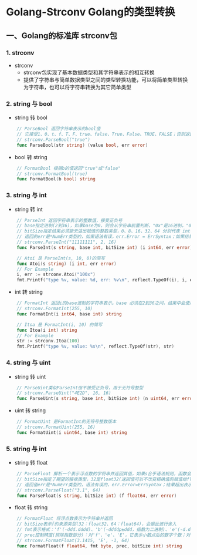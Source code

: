 # Golang-Strconv  Golang的类型转换

## 一、Golang的标准库 strconv包

### 1. strconv
- strconv
	- strconv包实现了基本数据类型和其字符串表示的相互转换
	- 提供了字符串与简单数据类型之间的类型转换功能，可以将简单类型转换为字符串，也可以将字符串转换为其它简单类型

### 2. string 与 bool
- string 转 bool
```go
	// ParseBool 返回字符串表示的bool值
	// 它接受1、0、t、f、T、F、true、false、True、False、TRUE、FALSE；否则返回错误
	// strconv.ParseBool("true")
	func ParseBool(str string) (value bool, err error)
```

- bool 转 string
```go
	// FormatBool 根据b的值返回"true"或"false"
	// strconv.FormatBool(true)
	func FormatBool(b bool) string
```

### 3. string 与 int
- string 转 int
```go
	// ParseInt 返回字符串表示的整数值，接受正负号
	// base指定进制(2到36)，如果base为0，则会从字符串前置判断，"0x"是16进制，"0"是8进制，否则是10进制
	// bitSize指定结果必须能无溢出赋值的整数类型，0、8、16、32、64 分别代表 int、int8、int16、int32、int64
	// 返回的err是*NumErr类型的，如果语法有误，err.Error = ErrSyntax；如果结果超出类型范围err.Error = ErrRang
	// strconv.ParseInt("11111111", 2, 16)
	func ParseInt(s string, base int, bitSize int) (i int64, err error)

	// Atoi 是 ParseInt(s, 10, 0)的简写
	func Atoi(s string) (i int, err error)
	// For Example
	i, err := strconv.Atoi("100x")
	fmt.Printf("type %v, value: %d, err: %v\n", reflect.TypeOf(i), i, err)
```

- int 转 string
```go
	// FormatInt 返回i的base进制的字符串表示。base 必须在2到36之间，结果中会使用小写字母'a'到'z'表示大于10的数字
	// strconv.FormatInt(255, 10)
	func FormatInt(i int64, base int) string

	// Itoa 是 FormatInt(i, 10) 的简写
	func Itoa(i int) string
	// For Example
	str := strconv.Itoa(100)
	fmt.Printf("type %v, value: %s\n", reflect.TypeOf(str), str)
```

### 4. string 与 uint
- string 转 uint
```go
	// ParseUint类似ParseInt但不接受正负号，用于无符号整型
	// strconv.ParseUint("4E2D", 16, 16)
	func ParseUint(s string, base int, bitSize int) (n uint64, err error)
```

- uint 转 string
```go
	// FormatUint 是FormatInt的无符号整数版本
	// strconv.FormatUint(255, 16)
	func FormatUint(i uint64, base int) string
```

### 5. string 与 int
- string 转 float
```go
	// ParseFloat 解析一个表示浮点数的字符串并返回其值，如果s合乎语法规则，函数会返回最为接近s表示值的一个浮点数(使用IEEE754规范舍入)
	// bitSize指定了期望的接收类型，32是float32(返回值可以不改变精确值的赋值给float32)，64是float64
	// 返回值err是*NumErr类型的，语法有误的，err.Error=ErrSyntax；结果超出表示范围的，返回值f为±Inf，err.Error= ErrRange
	// strconv.ParseFloat("3.1", 64)
	func ParseFloat(s string, bitSize int) (f float64, err error)
```

- float 转 string
```go
	// FormatFloat 将浮点数表示为字符串并返回
	// bitSize表示f的来源类型(32：float32、64：float64)，会据此进行舍入
	// fmt表示格式：'f'(-ddd.dddd)、'b'(-ddddp±ddd，指数为二进制)、'e'(-d.dddde±dd，十进制指数)、'E'(-d.ddddE±dd，十进制指数)、'g'(指数很大时用'e'格式，否则'f'格式)、'G'(指数很大时用'E'格式，否则'f'格式)
	// prec控制精度(排除指数部分)：对'f'、'e'、'E'，它表示小数点后的数字个数；对'g'、'G'，它控制总的数字个数。如果prec 为-1，则代表使用最少数量的、但又必需的数字来表示f
	// strconv.FormatFloat(3.1415, 'E', -1, 64)
	func FormatFloat(f float64, fmt byte, prec, bitSize int) string
```